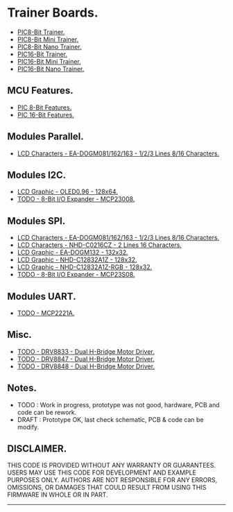 # Trainer Boards.

- [PIC8-Bit Trainer.](./boards/pic8bit-trainer/README.md)
- [PIC8-Bit Mini Trainer.](./boards/pic8bit-mini/README.md)
- [PIC8-Bit Nano Trainer.](./boards/pic8bit-nano/README.md)
- [PIC16-Bit Trainer.](./boards/pic16bit-trainer/README.md)
- [PIC16-Bit Mini Trainer.](./boards/pic16bit-mini/README.md)
- [PIC16-Bit Nano Trainer.](./boards/pic16bit-nano/README.md)

## MCU Features.

- [PIC 8-Bit Features.](./boards/features#pic-8-bit)
- [PIC 16-Bit Features.](./boards/features#pic-16-bit)

## Modules Parallel.

- [LCD Characters - EA-DOGM081/162/163 - 1/2/3 Lines 8/16 Characters.](./modules/dogm16x/README.md)

## Modules I2C.

- [LCD Graphic - OLED0.96 - 128x64.](./modules/oled096/README.md)
- [TODO - 8-Bit I/O Expander - MCP23008.](./modules/mcp23008/README.md)

## Modules SPI.

- [LCD Characters - EA-DOGM081/162/163 - 1/2/3 Lines 8/16 Characters.](./modules/dogm16x/README.md)
- [LCD Characters - NHD-C0216CZ - 2 Lines 16 Characters.](./modules/c0216cz/README.md)
- [LCD Graphic - EA-DOGM132 - 132x32.](./modules/dogm132/README.md)
- [LCD Graphic - NHD-C12832A1Z - 128x32.](./modules/c12832a1z/README.md)
- [LCD Graphic - NHD-C12832A1Z-RGB - 128x32.](./modules/c12832a1z-rgb/README.md)
- [TODO - 8-Bit I/O Expander - MCP23S08.](./modules/mcp23008/README.md)

## Modules UART.

- [TODO - MCP2221A.](./modules/mcp2221a/README.md)

## Misc.

- [TODO - DRV8833 - Dual H-Bridge Motor Driver.](./modules/drv8833/README.md)
- [TODO - DRV8847 - Dual H-Bridge Motor Driver.](./modules/drv8847/README.md)
- [TODO - DRV8848 - Dual H-Bridge Motor Driver.](./modules/drv8848/README.md)

## Notes.

- TODO : Work in progress, prototype was not good, hardware, PCB and code can be rework.
- DRAFT : Prototype OK, last check schematic, PCB & code can be modify.

## DISCLAIMER.

THIS CODE IS PROVIDED WITHOUT ANY WARRANTY OR GUARANTEES.
USERS MAY USE THIS CODE FOR DEVELOPMENT AND EXAMPLE PURPOSES ONLY.
AUTHORS ARE NOT RESPONSIBLE FOR ANY ERRORS, OMISSIONS, OR DAMAGES THAT COULD
RESULT FROM USING THIS FIRMWARE IN WHOLE OR IN PART.

---